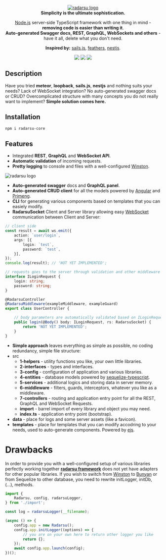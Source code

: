 <p align="center">
    <a href="https://github.com/radarsu/radarsu/" target="blank"><img src="https://github.com/radarsu/radarsu-core/blob/master/logo.png" alt="radarsu logo" /></a><br/>
    <strong>Simplicity is the ultimate sophistication.</strong>
</p>

<p align="center">
	<a href="http://nodejs.org" target="blank">Node.js</a> server-side TypeScript framework with one thing in mind - <strong>removing code is easier than writing it</strong>.<br/>
	<strong>Auto-generated Swagger docs, REST, GraphQL, WebSockets and others</strong> - have it all, delete what you don't need.
</p>

<p align="center">
	<strong>Inspired by:</strong> <a href="https://github.com/nestjs/nest/" target="_blank" alt="sails.js">sails.js</a>, <a href="https://github.com/feathersjs/feathers" target="_blank" alt="feathers">feathers</a>, <a href="https://github.com/nestjs/nest/" target="_blank">nestjs</a>.
</p>

<p align="center">
	<img src="https://img.shields.io/github/license/radarsu/radarsu.svg" />
	<img src="https://img.shields.io/github/stars/radarsu/radarsu.svg" />
	<a href="https://twitter.com/radarsujs"><img src="https://img.shields.io/twitter/url/https/github.com/radarsu/radarsu.svg?style=social" /></a>
</p>

## Description
Have you tried <strong>meteor</strong>, <strong>loopback</strong>, <strong>sails.js</strong>, <strong>nestjs</strong> and nothing suits your needs? Lack of WebSocket integration? No auto-generated swagger docs or CRUD? Overcomplicated structure with many concepts you do not really want to implement? <strong>Simple solution comes here.</strong>

## Installation
```sh
npm i radarsu-core
```

## Features
- Integrated <strong>REST</strong>, <strong>GraphQL</strong> and <strong>WebSocket API</strong>.
- <strong>Automatic validation</strong> of incoming requests.
- <strong>Pretty logging</strong> to console and files with a well-configured <a href="https://github.com/winstonjs/winston" target="_blank" alt="winston">Winston</a>.

<img src="https://github.com/radarsu/radarsu-core/blob/master/logger.png" alt="radarsu logo" />

- <strong>Auto-generated swagger</strong> docs and <strong>GraphQL panel</strong>.
- <strong>Auto-generated CRUD client</strong> for all the models powered by <a href="https://github.com/angular/angular" taget="_blank" alt="angular 2 4 6">Angular</a> and <a href="https://github.com/primefaces/primeng" taget="_blank" alt="primefaces primeng">Primeng</a>.
- <strong>CLI</strong> for generating various components based on templates that you can easiely modify.
- <strong>RadarsuSocket</strong> Client and Server library allowing easy <a href="https://github.com/einaros/ws" target="_blank" alt="einaros websocket">WebSocket</a> communication between Client and Server:

```ts
// client side
const result = await ws.emit({
	action: `user/login`,
	args: [{
		login: `test`,
		password: `test`,
	}],
});
console.log(result); // 'NOT YET IMPLEMENTED';
```
```ts
// requests goes to the server through validation and other middleware
interface ILoginRequest {
	login: string;
	password: string;
}

@RadarsuController
@RadarsuMiddleware(exampleMiddleware, exampleGuard)
export class UserController {

	// body parameters are automatically validated based on ILoginRequest interface
    public login(@Body() body: ILoginRequest, rs: RadarsuSocket) {
	    return 'NOT YET IMPLEMENTED';
    }
}
```

- <strong>Simple approach</strong> leaves everything as simple as possible, no coding redundancy, simple file structure:
- src
  - <strong>1-helpers</strong> - utility functions you like, your own little libraries.
  - <strong>2-interfaces</strong> - types and interfaces.
  - <strong>3-config</strong> - configuration of application and various libraries.
  - <strong>4-entities</strong> - database models powered by <a href="https://github.com/RobinBuschmann/sequelize-typescript" target="_blank" alt="sequelize typescript">sequelize-typescript</a>.
  - <strong>5-services</strong> - additional logics and storing data in server memory.
  - <strong>6-middleware</strong> - filters, guards, interceptors, whatever you like as a middleware.
  - <strong>7-controllers</strong> - routing and application entry point for all the REST, GraphQL and WebSocket Requests.
  - <strong>import</strong> - barrel import of every library and object you may need.
  - <strong>index.ts</strong> - application entry point (bootstrap).
- <strong>data</strong> - place for logs and some server assets (like a favicon).
- <strong>templates</strong> - place for templates that you can modify accodring to your needs, used to auto-generate components. Powered by <a href="https://github.com/mde/ejs" target="_blank" alt="ejs template">ejs</a>.

# Drawbacks
In order to provide you with a well-configured setup of various libraries perfectly working together <strong><a href="https://github.com/radarsu/radarsu" target="_blank" alt="radarsu framework">radarsu framework</a></strong> does not yet have adapters for other popular libraries. If you wish to switch from <a href="https://github.com/winstonjs/winston" target="_blank" alt="winston">Winston</a> to <a href="https://github.com/trentm/node-bunyan" target="_blank" alt="bunyan">Bunyan</a> or from Sequelize to other database, you need to rewrite initLogger, initDb, (...), methods.
```ts
import {
    Radarsu, config, radarsuLogger,
} from './import';

const log = radarsuLogger(__filename);

(async () => {
    config.app = new Radarsu();
    config.app.initLogger((options) => {
        // you are on your own here to return other logger you like
        return {};
    });
    await config.app.launch(config);
})();
```
